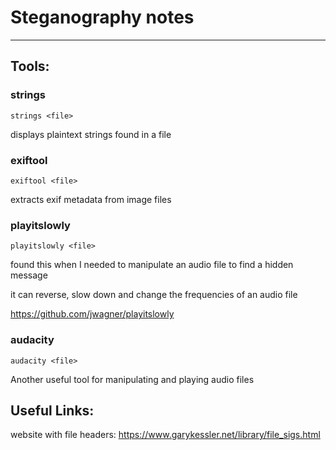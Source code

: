 #     Steganography notes

------------------------
##  Tools:

### strings
	strings <file>
displays plaintext strings found in a file

### exiftool
	exiftool <file>
extracts exif metadata from image files  

### playitslowly
	playitslowly <file>

found this when I needed to manipulate an audio file to find a hidden message

it can reverse, slow down and change the frequencies of an audio file

https://github.com/jwagner/playitslowly

### audacity
	audacity <file>
Another useful tool for manipulating and playing audio files

## Useful Links:

website with file headers:
https://www.garykessler.net/library/file_sigs.html